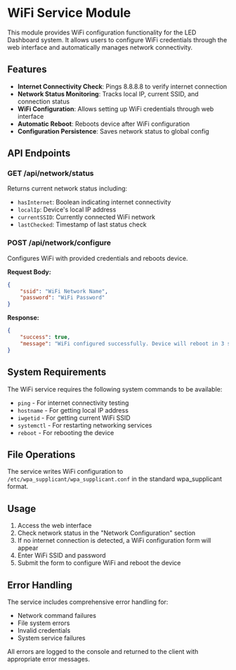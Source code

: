 # WiFi Service Module

This module provides WiFi configuration functionality for the LED Dashboard system. It allows users to configure WiFi credentials through the web interface and automatically manages network connectivity.

## Features

- **Internet Connectivity Check**: Pings 8.8.8.8 to verify internet connection
- **Network Status Monitoring**: Tracks local IP, current SSID, and connection status
- **WiFi Configuration**: Allows setting up WiFi credentials through web interface
- **Automatic Reboot**: Reboots device after WiFi configuration
- **Configuration Persistence**: Saves network status to global config

## API Endpoints

### GET /api/network/status

Returns current network status including:

- `hasInternet`: Boolean indicating internet connectivity
- `localIp`: Device's local IP address
- `currentSSID`: Currently connected WiFi network
- `lastChecked`: Timestamp of last status check

### POST /api/network/configure

Configures WiFi with provided credentials and reboots device.

**Request Body:**

```json
{
    "ssid": "WiFi Network Name",
    "password": "WiFi Password"
}
```

**Response:**

```json
{
    "success": true,
    "message": "WiFi configured successfully. Device will reboot in 3 seconds."
}
```

## System Requirements

The WiFi service requires the following system commands to be available:

- `ping` - For internet connectivity testing
- `hostname` - For getting local IP address
- `iwgetid` - For getting current WiFi SSID
- `systemctl` - For restarting networking services
- `reboot` - For rebooting the device

## File Operations

The service writes WiFi configuration to `/etc/wpa_supplicant/wpa_supplicant.conf` in the standard wpa_supplicant format.

## Usage

1. Access the web interface
2. Check network status in the "Network Configuration" section
3. If no internet connection is detected, a WiFi configuration form will appear
4. Enter WiFi SSID and password
5. Submit the form to configure WiFi and reboot the device

## Error Handling

The service includes comprehensive error handling for:

- Network command failures
- File system errors
- Invalid credentials
- System service failures

All errors are logged to the console and returned to the client with appropriate error messages.

